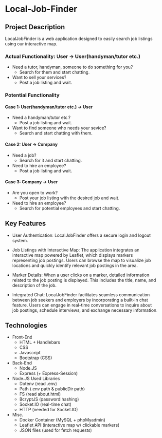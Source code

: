 # Local-Job-Finder

## Project Description

  LocalJobFinder is a web application designed to easily search job listings using our interactive map.
  
  ### Actual Functionality: User -> User(handyman/tutor etc.)
  
  * Need a tutor, handyman, someone to do something for you?
    * Search for them and start chatting.
  * Want to sell your services?
    * Post a job listing and wait.
  
  ### Potential Functionality
  
  #### Case 1: User(handyman/tutor etc.) -> User
   * Need a handyman/tutor etc.?
     * Post a job listing and wait.
   * Want to find someone who needs your sevice?
     * Search and start chatting with them.
  
  #### Case 2: User -> Company
  * Need a job?
    * Search for it and start chatting.
  * Need to hire an employee?
    * Post a job listing and wait.
  
  #### Case 3: Company -> User
  * Are you open to work?
    * Post your job listing with the desired job and wait.
  * Need to hire an employee?
    * Search for potential employees and start chatting.


## Key Features

  * User Authentication: LocalJobFinder offers a secure login and logout system.

  * Job Listings with Interactive Map: The application integrates an interactive map powered by Leaflet, which displays markers representing job postings. Users can browse the map to visualize job locations and quickly identify relevant job postings in the area.

  * Marker Details: When a user clicks on a marker, detailed information related to the job posting is displayed. This includes the title, name, and description of the job.

  * Integrated Chat: LocalJobFinder facilitates seamless communication between job seekers and employers by incorporating a built-in chat feature. Users can engage in real-time conversations to inquire about job postings, schedule interviews, and exchange necessary information.

## Technologies

  * Front-End
    * HTML + Handlebars
    * CSS
    * Javascript
    * Bootstrap (CSS)
  * Back-End
    * Node.JS
    * Express (+ Express-Session)
  * Node.JS Used Libraries
    * Dotenv (read .env)
    * Path (.env path & publicDir path)
    * FS (read about.html)
    * BcryptJS (password hashing)
    * Socket.IO (real-time chat)
    * HTTP (needed for Socket.IO)
  * Misc.
    * Docker Container (MySQL + phpMyadmin)
    * Leaflet API (interactive map w/ clickable markers)
    * JSON files (used for fetch requests)
